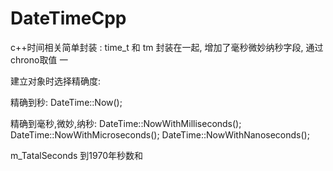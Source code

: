 # DateTimeCpp
c++时间相关简单封装 : time_t 和 tm 封装在一起, 增加了毫秒微妙纳秒字段, 通过chrono取值
一

建立对象时选择精确度:     

精确到秒: DateTime::Now(); 

精确到毫秒,微妙,纳秒:  DateTime::NowWithMilliseconds();     DateTime::NowWithMicroseconds();   DateTime::NowWithNanoseconds();

m_TatalSeconds 到1970年秒数和
